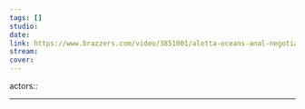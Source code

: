 ```yaml
---
tags: []
studio: 
date: 
link: https://www.brazzers.com/video/3851001/aletta-oceans-anal-negotiations
stream: 
cover: 
---
```

actors:: 
***

